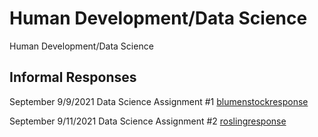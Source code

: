 # Human Development/Data Science

Human Development/Data Science 

## Informal Responses

September 9/9/2021 Data Science Assignment #1 [blumenstockresponse](blumenstock.html) 

September 9/11/2021 Data Science Assignment #2 [roslingresponse](rosling.html) 

